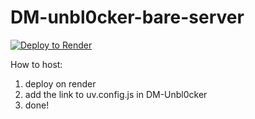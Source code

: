 # DM-unbl0cker-bare-server

[![Deploy to Render](https://render.com/images/deploy-to-render-button.svg)](https://dashboard.render.com/blueprint/new?repo=https%3A%2F%2Fgithub.com%2Fdragon731012%2Fdm-unbl0cker-bare-server)

How to host:

1. deploy on render
2. add the link to uv.config.js in DM-Unbl0cker
3. done!
